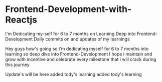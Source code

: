 # Frontend-Development-with-Reactjs
I'm Dedicating my-self for 6 to 7 months on Learning Deep into Frontend-Development
Daily commits on and updates of my learnings


Hey guys how's going so i'm dedicating myself for
6 to 7 months into learning so deep dive into Frontend-Development
I hope i maintain and grow with incentive
and celebrate every milestone that i will crack during
this journey

Update's will be here
added tody's learning
added tody's learning

